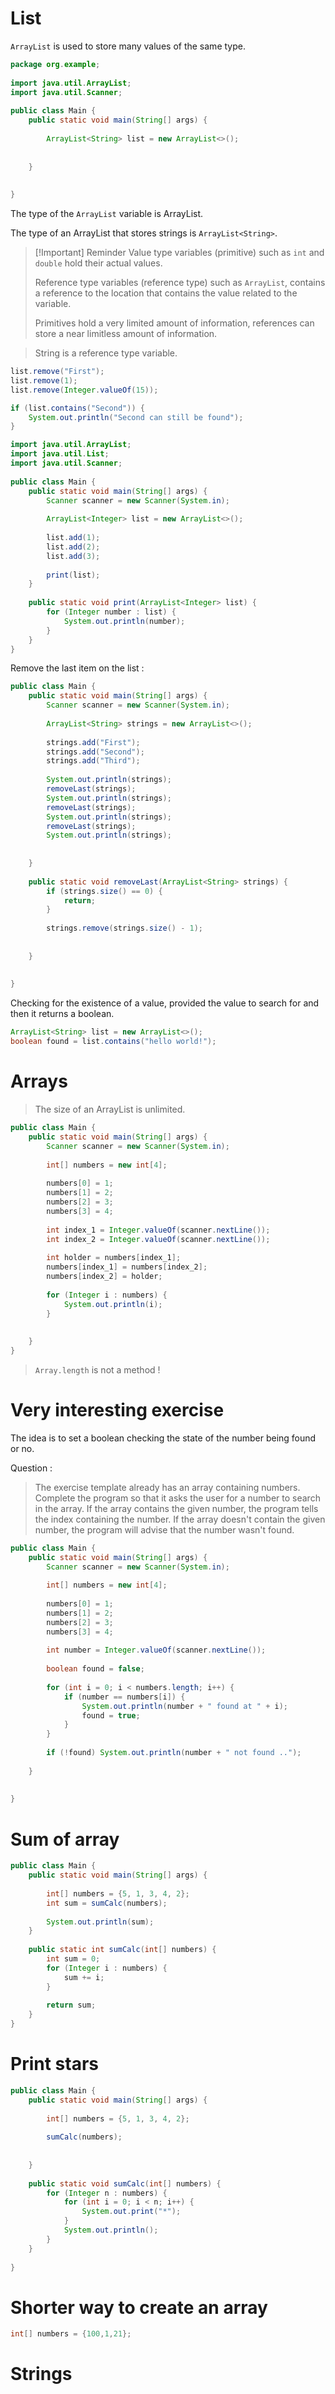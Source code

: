 # List

`ArrayList` is used to store many values of the same type.

```java
package org.example;  
  
import java.util.ArrayList;  
import java.util.Scanner;  
  
public class Main {  
    public static void main(String[] args) {  
  
        ArrayList<String> list = new ArrayList<>();  
  
  
    }  
  
  
}
```

The type of the `ArrayList` variable is ArrayList. 

The type of an ArrayList that stores strings is `ArrayList<String>`. 


> [!Important] Reminder
> Value type variables (primitive) such as `int` and `double` hold their actual values.
> 
> Reference type variables (reference type) such as `ArrayList`, contains  a reference to the location that contains the value related to the variable.
> 
> Primitives hold a very limited amount of information, references can store a near limitless amount of information.


> String is a reference type variable.

```java
list.remove("First");
list.remove(1);
list.remove(Integer.valueOf(15));
```


```java
if (list.contains("Second")) {
    System.out.println("Second can still be found");
}
```

```java
import java.util.ArrayList;  
import java.util.List;  
import java.util.Scanner;  
  
public class Main {  
    public static void main(String[] args) {  
        Scanner scanner = new Scanner(System.in);  
  
        ArrayList<Integer> list = new ArrayList<>();  
  
        list.add(1);  
        list.add(2);  
        list.add(3);  
  
        print(list);  
    }  
  
    public static void print(ArrayList<Integer> list) {  
        for (Integer number : list) {  
            System.out.println(number);  
        }  
    }  
}
```


Remove the last item on the list :

```java
public class Main {  
    public static void main(String[] args) {  
        Scanner scanner = new Scanner(System.in);  
  
        ArrayList<String> strings = new ArrayList<>();  
  
        strings.add("First");  
        strings.add("Second");  
        strings.add("Third");  
  
        System.out.println(strings);  
        removeLast(strings);  
        System.out.println(strings);  
        removeLast(strings);  
        System.out.println(strings);  
        removeLast(strings);  
        System.out.println(strings);  
  
  
    }  
  
    public static void removeLast(ArrayList<String> strings) {  
        if (strings.size() == 0) {  
            return;  
        }  
  
        strings.remove(strings.size() - 1);  
  
  
    }  
  
  
}
```


Checking for the existence of a value, provided the value to search for and then it returns a boolean. 

```java
ArrayList<String> list = new ArrayList<>();
boolean found = list.contains("hello world!");
```

# Arrays 

> The size of an ArrayList is unlimited.


```java
public class Main {  
    public static void main(String[] args) {  
        Scanner scanner = new Scanner(System.in);  
  
        int[] numbers = new int[4];  
  
        numbers[0] = 1;  
        numbers[1] = 2;  
        numbers[2] = 3;  
        numbers[3] = 4;  
  
        int index_1 = Integer.valueOf(scanner.nextLine());  
        int index_2 = Integer.valueOf(scanner.nextLine());  
  
        int holder = numbers[index_1];  
        numbers[index_1] = numbers[index_2];  
        numbers[index_2] = holder;  
  
        for (Integer i : numbers) {  
            System.out.println(i);  
        }  
  
  
    }  
}
```

> `Array.length` is not a method ! 

# Very interesting exercise 

The idea is to set a boolean checking the state of the number being found or no.

Question :

> The exercise template already has an array containing numbers. Complete the program so that it asks the user for a number to search in the array. If the array contains the given number, the program tells the index containing the number. If the array doesn't contain the given number, the program will advise that the number wasn't found.

```java
public class Main {  
    public static void main(String[] args) {  
        Scanner scanner = new Scanner(System.in);  
  
        int[] numbers = new int[4];  
  
        numbers[0] = 1;  
        numbers[1] = 2;  
        numbers[2] = 3;  
        numbers[3] = 4;  
  
        int number = Integer.valueOf(scanner.nextLine());  
  
        boolean found = false;  
  
        for (int i = 0; i < numbers.length; i++) {  
            if (number == numbers[i]) {  
                System.out.println(number + " found at " + i);  
                found = true;  
            }  
        }  
  
        if (!found) System.out.println(number + " not found ..");  
  
    }  
  
  
}
```


# Sum of array 

```java
public class Main {  
    public static void main(String[] args) {  
  
        int[] numbers = {5, 1, 3, 4, 2};  
        int sum = sumCalc(numbers);  
  
        System.out.println(sum);  
    }  
  
    public static int sumCalc(int[] numbers) {  
        int sum = 0;  
        for (Integer i : numbers) {  
            sum += i;  
        }  
  
        return sum;  
    }  
}
```



# Print stars 

```java
public class Main {  
    public static void main(String[] args) {  
  
        int[] numbers = {5, 1, 3, 4, 2};  
  
        sumCalc(numbers);  
  
  
    }  
  
    public static void sumCalc(int[] numbers) {  
        for (Integer n : numbers) {  
            for (int i = 0; i < n; i++) {  
                System.out.print("*");  
            }  
            System.out.println();  
        }  
    }  
  
}
```

# Shorter way to create an array

```java
int[] numbers = {100,1,21};
```

# Strings 

